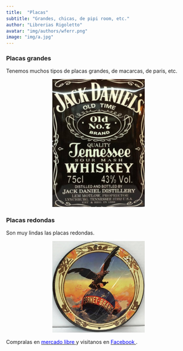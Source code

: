 ```yaml
---
title:  "Placas"
subtitle: "Grandes, chicas, de pipi room, etc."
author: "Librerias Rigoletto"
avatar: "img/authors/wferr.png"
image: "img/a.jpg"
---
```


### Placas grandes
Tenemos muchos tipos de placas grandes, de macarcas, de paris, etc.
<center> 
<img src="/img/placa.png" class="fit image"  style="max-width: 50%; height: auto;">
</center>

### Placas redondas
Son muy lindas las placas redondas.
<center>
<img src="/img/placaredonda.png" class="fit image"  style="max-width: 50%; height: auto;">
</center>

Compralas en <a href="http://listado.mercadolibre.com.ar/_CustId_113738581"> <font color="blue"> mercado libre </font></a>  y visitanos en <a href="https://www.facebook.com/rigolettonegocio/"><font color="blue"> Facebook </font></a>.

